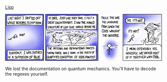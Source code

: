 [Lisp](https://xkcd.com/224)

![Lisp](./random_comic.png)

We lost the documentation on quantum mechanics.  You'll have to decode the regexes yourself.

